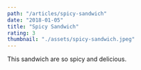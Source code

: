 ```yaml
---
path: "/articles/spicy-sandwich"
date: "2018-01-05"
title: "Spicy Sandwich"
rating: 3
thumbnail: "./assets/spicy-sandwich.jpeg"
---
```


This sandwich are so spicy and delicious.

